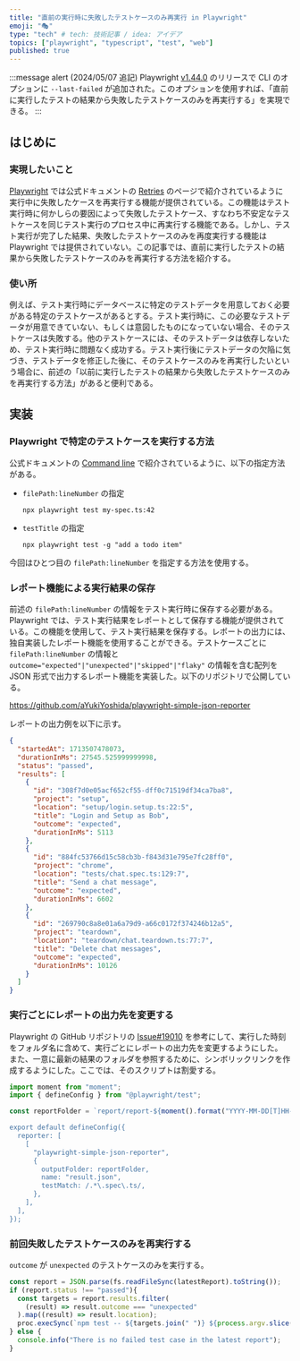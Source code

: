 ```yaml
---
title: "直前の実行時に失敗したテストケースのみ再実行 in Playwright"
emoji: "🎭"
type: "tech" # tech: 技術記事 / idea: アイデア
topics: ["playwright", "typescript", "test", "web"]
published: true
---
```


:::message alert
(2024/05/07 追記)
Playwright [v1.44.0](https://github.com/microsoft/playwright/releases/tag/v1.44.0) のリリースで CLI のオプションに `--last-failed` が追加された。このオプションを使用すれば、「直前に実行したテストの結果から失敗したテストケースのみを再実行する」を実現できる。
:::

## はじめに

### 実現したいこと

[Playwright](https://playwright.dev/) では公式ドキュメントの [Retries](https://playwright.dev/docs/test-retries) のページで紹介されているように実行中に失敗したケースを再実行する機能が提供されている。この機能はテスト実行時に何かしらの要因によって失敗したテストケース、すなわち不安定なテストケースを同じテスト実行のプロセス中に再実行する機能である。しかし、テスト実行が完了した結果、失敗したテストケースのみを再度実行する機能は Playwright では提供されていない。この記事では、直前に実行したテストの結果から失敗したテストケースのみを再実行する方法を紹介する。

### 使い所

例えば、テスト実行時にデータベースに特定のテストデータを用意しておく必要がある特定のテストケースがあるとする。テスト実行時に、この必要なテストデータが用意できていない、もしくは意図したものになっていない場合、そのテストケースは失敗する。他のテストケースには、そのテストデータは依存しないため、テスト実行時に問題なく成功する。テスト実行後にテストデータの欠陥に気づき、テストデータを修正した後に、そのテストケースのみを再実行したいという場合に、前述の「以前に実行したテストの結果から失敗したテストケースのみを再実行する方法」があると便利である。

## 実装

### Playwright で特定のテストケースを実行する方法

公式ドキュメントの [Command line](https://playwright.dev/docs/test-cli) で紹介されているように、以下の指定方法がある。

- `filePath:lineNumber` の指定

    ```shell
    npx playwright test my-spec.ts:42
    ```

- `testTitle` の指定

    ```shell
    npx playwright test -g "add a todo item"
    ```

今回はひとつ目の `filePath:lineNumber` を指定する方法を使用する。

### レポート機能による実行結果の保存

前述の `filePath:lineNumber` の情報をテスト実行時に保存する必要がある。Playwright では、テスト実行結果をレポートとして保存する機能が提供されている。この機能を使用して、テスト実行結果を保存する。レポートの出力には、独自実装したレポート機能を使用することができる。テストケースごとに `filePath:lineNumber` の情報と `outcome="expected"|"unexpected"|"skipped"|"flaky"` の情報を含む配列を JSON 形式で出力するレポート機能を実装した。以下のリポジトリで公開している。

https://github.com/aYukiYoshida/playwright-simple-json-reporter

レポートの出力例を以下に示す。

```JSON
{
  "startedAt": 1713507478073,
  "durationInMs": 27545.525999999998,
  "status": "passed",
  "results": [
    {
      "id": "308f7d0e05acf652cf55-dff0c71519df34ca7ba8",
      "project": "setup",
      "location": "setup/login.setup.ts:22:5",
      "title": "Login and Setup as Bob",
      "outcome": "expected",
      "durationInMs": 5113
    },
    {
      "id": "884fc53766d15c58cb3b-f843d31e795e7fc28ff0",
      "project": "chrome",
      "location": "tests/chat.spec.ts:129:7",
      "title": "Send a chat message",
      "outcome": "expected",
      "durationInMs": 6602
    },
    {
      "id": "269790c8a8e01a6a79d9-a66c0172f374246b12a5",
      "project": "teardown",
      "location": "teardown/chat.teardown.ts:77:7",
      "title": "Delete chat messages",
      "outcome": "expected",
      "durationInMs": 10126
    }
  ]
}
```

### 実行ごとにレポートの出力先を変更する

Playwright の GitHub リポジトリの [Issue#19010](https://github.com/microsoft/playwright/issues/19010) を参考にして、実行した時刻をフォルダ名に含めて、実行ごとにレポートの出力先を変更するようにした。
また、一意に最新の結果のフォルダを参照するために、シンボリックリンクを作成するようにした。ここでは、そのスクリプトは割愛する。

```typescript:playwright.config.ts
import moment from "moment";
import { defineConfig } from "@playwright/test";

const reportFolder = `report/report-${moment().format("YYYY-MM-DD[T]HH-mm-ss")`;

export default defineConfig({
  reporter: [
    [
      "playwright-simple-json-reporter",
      {
        outputFolder: reportFolder,
        name: "result.json",
        testMatch: /.*\.spec\.ts/,
      },
    ],
  ],
});
```

### 前回失敗したテストケースのみを再実行する

`outcome` が `unexpected` のテストケースのみを実行する。

```javascript
const report = JSON.parse(fs.readFileSync(latestReport).toString());
if (report.status !== "passed"){
  const targets = report.results.filter(
    (result) => result.outcome === "unexpected"
  ).map((result) => result.location);
  proc.execSync(`npm test -- ${targets.join(" ")} ${process.argv.slice(2).join(" ")}`, {stdio: 'inherit'});
} else {
  console.info("There is no failed test case in the latest report");
}
```

<!-- qiita article id: cabd4e84e069786b1e65 -->
